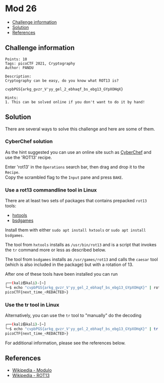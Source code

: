 # Mod 26

- [Challenge information](#challenge-information)
- [Solution](#solution)
- [References](#references)

## Challenge information
```
Points: 10
Tags: picoCTF 2021, Cryptography
Author: PANDU

Description:
Cryptography can be easy, do you know what ROT13 is? 

cvpbPGS{arkg_gvzr_V'yy_gel_2_ebhaqf_bs_ebg13_GYpXOHqX}

Hints:
1. This can be solved online if you don't want to do it by hand!
```

## Solution

There are several ways to solve this challenge and here are some of them.

### CyberChef solution

As the hint suggested you can use an online site such as [CyberChef](https://gchq.github.io/CyberChef/) and use the 'ROT13' recipe. 

Enter 'rot13' in the `Operations` search bar, then drag and drop it to the `Recipe`.  
Copy the scrambled flag to the `Input` pane and press `BAKE`.

### Use a rot13 commandline tool in Linux

There are at least two sets of packages that contains prepacked `rot13` tools:
* [hxtools](https://manpages.debian.org/testing/hxtools/hxtools.7.en.html)
* [bsdgames](https://wiki.linuxquestions.org/wiki/BSD_games)

Install them with either `sudo apt install hxtools` or `sudo apt install bsdgames`.

The tool from `hxtools` installs as `/usr/bin/rot13` and is a script that invokes the `tr` command more or less as described below.

The tool from `bsdgames` installs as `/usr/games/rot13` and calls the `caesar` tool (which is also included in the package) but with a rotation of 13.

After one of these tools have been installed you can run
```bash
┌──(kali㉿kali)-[~]
└─$ echo "cvpbPGS{arkg_gvzr_V'yy_gel_2_ebhaqf_bs_ebg13_GYpXOHqX}" | rot13
picoCTF{next_time_<REDACTED>}
```

### Use the tr tool in Linux

Alternatively, you can use the `tr` tool to "manually" do the decoding
```bash
┌──(kali㉿kali)-[~]
└─$ echo "cvpbPGS{arkg_gvzr_V'yy_gel_2_ebhaqf_bs_ebg13_GYpXOHqX}" | tr 'A-Za-z' 'N-ZA-Mn-za-m'
picoCTF{next_time_<REDACTED>}
```

For additional information, please see the references below.

## References

- [Wikipedia - Modulo](https://en.wikipedia.org/wiki/Modulo)
- [Wikipedia - ROT13](https://en.wikipedia.org/wiki/ROT13)
